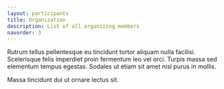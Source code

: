 ```yaml
---
layout: participants
title: Organization
description: List of all organizing members
navorder: 3
---
```


Rutrum tellus pellentesque eu tincidunt tortor aliquam nulla facilisi. Scelerisque felis imperdiet proin fermentum leo vel orci. Turpis massa sed elementum tempus egestas. Sodales ut etiam sit amet nisl purus in mollis.

Massa tincidunt dui ut ornare lectus sit.
